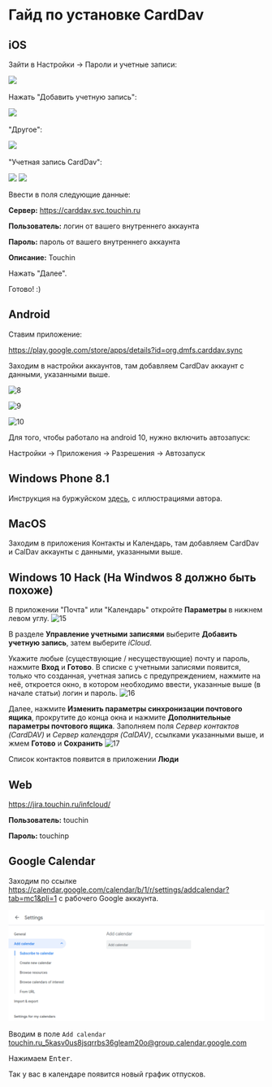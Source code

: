# Гайд по установке CardDav

## iOS

Зайти в Настройки -> Пароли и учетные записи:

<img src="https://pp.userapi.com/c844321/v844321207/1e91b7/wsJLVse_n4U.jpg" width="375"/>

Нажать "Добавить учетную запись":

<img src="https://pp.userapi.com/c844321/v844321207/1e91ac/Qegcjlv8FSU.jpg" width="375"/>

"Другое":

<img src="https://pp.userapi.com/c844321/v844321207/1e91a2/H3JM2k2sPdA.jpg" width="375"/>

"Учетная запись CardDav":

<img src="https://pp.userapi.com/c844321/v844321207/1e9198/7ydp9GrMRok.jpg" width="375"/>

<img src="https://pp.userapi.com/c844321/v844321207/1e918e/a6cWVkX9p1k.jpg" width="375"/>

Ввести в поля следующие данные:

**Сервер:** https://carddav.svc.touchin.ru

**Пользователь:** логин от вашего внутреннего аккаунта

**Пароль:** пароль от вашего внутреннего аккаунта

**Описание:** Touchin

Нажать "Далее".

Готово! :)

## Android
Ставим приложение:

https://play.google.com/store/apps/details?id=org.dmfs.carddav.sync

Заходим в настройки аккаунтов, там добавляем CardDav аккаунт с данными, указанными выше.

![8](http://cs631225.vk.me/v631225979/12352/v0idu1Ukp8E.jpg)

![9](http://cs631225.vk.me/v631225979/12359/OG1BPkHzB4A.jpg)

![10](http://cs631225.vk.me/v631225979/12360/G-3UoGOqGiE.jpg)

Для того, чтобы работало на android 10, нужно включить автозапуск:

Настройки -> Приложения -> Разрешения -> Автозапуск


## Windows Phone 8.1
Инструкция на буржуйском [здесь](https://www.reddit.com/r/windowsphone/comments/23o89h/setting_up_carddav_and_caldav_on_windows_phone_81), с иллюстрациями автора.

## MacOS
Заходим в приложения Контакты и Календарь, там добавляем CardDav и CalDav аккаунты с данными, указанными выше.

## Windows 10 Hack (На Windwos 8 должно быть похоже)
В приложении "Почта" или "Календарь" откройте **Параметры** в нижнем левом углу.
![15](http://res2.windows.microsoft.com/resbox/ru/6.4/main/9deea0a3-df02-48f5-88f5-21ab0aa92bef_20.png)

В разделе **Управление учетными записями** выберите **Добавить учетную запись**, затем выберите _iCloud_.

Укажите любые (существующие / несуществующие) почту и пароль, нажмите **Вход** и **Готово**.
В списке с учетными записями появится, только что созданная, учетная запись с предупреждением, нажмите на неё, откроется окно, в котором необходимо ввести, указанные выше (в начале статьи) логин и пароль.
![16](http://cs627631.vk.me/v627631616/43704/IcWAkP1x2e0.jpg)

Далее, нажмите **Изменить параметры синхронизации почтового ящика**, прокрутите до конца окна и нажмите **Дополнительные параметры почтового ящика**.
Заполняем поля _Сервер контактов (CardDAV)_ и _Сервер календаря (CalDAV)_, ссылками указанными выше, и жмем **Готово** и **Сохранить**
![17](http://cs627631.vk.me/v627631616/4370d/RHkB_Tgy0rc.jpg)

Список контактов появится в приложении **Люди**

## Web
https://jira.touchin.ru/infcloud/

**Пользователь:** touchin

**Пароль:** touchinp

## Google Calendar

Заходим по ссылке https://calendar.google.com/calendar/b/1/r/settings/addcalendar?tab=mc1&pli=1 с рабочего Google аккаунта.

![18](./images/google-calendar-1.png)

Вводим в поле `Add calendar` touchin.ru_5kasv0us8jsqrrbs36gleam20o@group.calendar.google.com

Нажимаем <kbd>Enter</kbd>.

Так у вас в календаре появится новый график отпусков.
